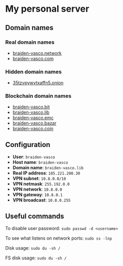 My personal server
==================

Domain names
------------

### Real domain names
- [braiden-vasco.network](http://braiden-vasco.network)
- [braiden-vasco.com](http://braiden-vasco.com)

### Hidden domain names
- [35tzvpywvtxaffn5.onion](http://35tzvpywvtxaffn5.onion)

### Blockchain domain names
- [braiden-vasco.bit](http://braiden-vasco.bit)
- [braiden-vasco.lib](http://braiden-vasco.lib)
- [braiden-vasco.emc](http://braiden-vasco.emc)
- [braiden-vasco.bazar](http://braiden-vasco.bazar)
- [braiden-vasco.coin](http://braiden-vasco.coin)

Configuration
-------------

* **User**: `braiden-vasco`
* **Host name**: `braiden-vasco`
* **Domain name**: `braiden-vasco.lib`
* **Real IP address**: `185.221.200.30`
* **VPN subnet**: `10.8.0.0/10`
* **VPN netmask**: `255.192.0.0`
* **VPN network**: `10.8.0.0`
* **VPN gateway**: `10.8.0.1`
* **VPN broadcast**: `10.8.0.255`

Useful commands
---------------

To disable user password: `sudo passwd -d <username>`

To see what listens on network ports: `sudo ss -lnp`

Disk usage: `sudo du -sh /`

FS disk usage: `sudo du -sh /`
